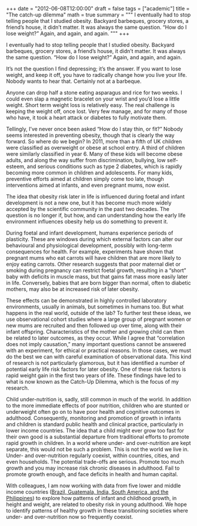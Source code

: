 +++
date = "2012-06-08T12:00:00"
draft = false
tags = ["academic"]
title = "The catch-up dilemma"
math = true
summary = """
I eventually had to stop telling people that I studied obesity. Backyard barbeques, grocery stores, a friend’s house, it didn’t matter. It was always the same question. “How do I lose weight?” Again, and again, and again.
"""
+++


I eventually had to stop telling people that I studied obesity. Backyard barbeques, grocery stores, a friend’s house, it didn’t matter. It was always the same question. “How do I lose weight?” Again, and again, and again.

It’s not the question I find depressing; it’s the answer. If you want to lose weight, and keep it off, you have to radically change how you live your life. Nobody wants to hear that. Certainly not at a barbeque.

Anyone can drop half a stone eating asparagus and rice for two weeks. I could even slap a magnetic bracelet on your wrist and you’d lose a little weight. Short term weight loss is relatively easy. The real challenge is keeping the weight off, once lost. Very few manage, and for many of those who have, it took a heart attack or diabetes to fully motivate them.

Tellingly, I’ve never once been asked “How do I stay thin, or fit?” Nobody seems interested in preventing obesity, though that is clearly the way forward. So where do we begin? In 2011, more than a fifth of UK children were classified as overweight or obese at school entry. A third of children were similarly classified in year 6. Many of these kids will become obese adults, and along the way suffer from discrimination, bullying, low self-esteem, and serious conditions such as type 2 diabetes, which is rapidly becoming more common in children and adolescents. For many kids, preventive efforts aimed at children simply come too late, though interventions aimed at infants, and even pregnant mums, now exist.

The idea that obesity risk later in life is influenced during foetal and infant development is not a new one, but it has become much more widely accepted by the scientific community in the past two decades. The question is no longer if, but how, and can understanding how the early life environment influences obesity help us do something to prevent it.

During foetal and infant development, humans experience periods of plasticity. These are windows during which external factors can alter our behavioural and physiological development, possibly with long-term consequences for health. For example, experiments have shown that pregnant mums who eat carrots will have children that are more likely to enjoy eating carrots. Other research suggests that poor maternal diet or smoking during pregnancy can restrict foetal growth, resulting in a “short” baby with deficits in muscle mass, but that gains fat mass more easily later in life. Conversely, babies that are born bigger than normal, often to diabetic mothers, may also be at increased risk of later obesity.

These effects can be demonstrated in highly controlled laboratory environments, usually in animals, but sometimes in humans too. But what happens in the real world, outside of the lab? To further test these ideas, we use observational cohort studies where a large group of pregnant women or new mums are recruited and then followed up over time, along with their infant offspring. Characteristics of the mother and growing child can then be related to later outcomes, as they occur. While I agree that “correlation does not imply causation,” many important questions cannot be answered with an experiment, for ethical or practical reasons. In those cases, we must do the best we can with careful examination of observational data. This kind of research is not particularly glamorous, but it has identified a number of potential early life risk factors for later obesity. One of these risk factors is rapid weight gain in the first two years of life. These findings have led to what is now known as the Catch-Up Dilemma, which is the focus of my research.

Child under-nutrition is, sadly, still common in much of the world. In addition to the more immediate effects of poor nutrition, children who are stunted or underweight often go on to have poor health and cognitive outcomes in adulthood. Consequently, monitoring and promotion of growth in infants and children is standard public health and clinical practice, particularly in lower income countries. The idea that a child might ever grow too fast for their own good is a substantial departure from traditional efforts to promote rapid growth in children. In a world where under- and over-nutrition are kept separate, this would not be such a problem. This is not the world we live in. Under- and over-nutrition regularly coexist, within countries, cities, and even households. The potential trade-offs are serious. Promote too much growth and you may increase risk chronic diseases in adulthood. Fail to promote growth enough, and face deficits in health and human capital.

With colleagues, I am now working with data from five lower and middle income countries ([Brazil, Guatemala, India, South America, and the Philippines](http://web.archive.org/web/20120621045215/http://ije.oxfordjournals.org/content/early/2011/04/20/ije.dyq251.full)) to explore how patterns of infant and childhood growth, in height and weight, are related to obesity risk in young adulthood. We hope to identify patterns of healthy growth in these transitioning societies where under- and over-nutrition now so frequently coexist.